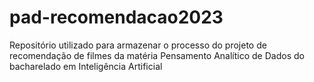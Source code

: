 # pad-recomendacao2023
Repositório utilizado para armazenar o processo do projeto de recomendação de filmes da matéria Pensamento Analítico de Dados do bacharelado em Inteligência Artificial
